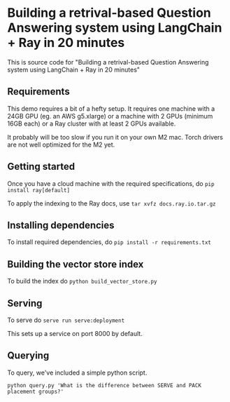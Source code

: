 # Building a retrival-based Question Answering system using LangChain + Ray in 20 minutes

This is source code for "Building a retrival-based Question Answering system using LangChain + Ray in 20 minutes"

## Requirements 

This demo requires a bit of a hefty setup. It requires one machine with a 24GB GPU (eg. an AWS g5.xlarge) or a machine with 2 GPUs 
(minimum 16GB each) or a Ray cluster with at least 2 GPUs available. 

It probably will be too slow if you run it on your own M2 mac. Torch drivers are not well optimized for the M2 yet.  

## Getting started

Once you have a cloud machine with the required specifications, do `pip install ray[default]`

To apply the indexing to the Ray docs, use `tar xvfz docs.ray.io.tar.gz`


## Installing dependencies

To install required dependencies, do `pip install -r requirements.txt` 

## Building the vector store index

To build the index do `python build_vector_store.py`

## Serving

To serve do `serve run serve:deployment` 

This sets up a service on port 8000 by default. 

## Querying

To query, we've included a simple python script. 

`python query.py 'What is the difference between SERVE and PACK placement groups?'`

